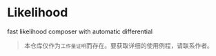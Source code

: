 # Likelihood
fast likelihood composer with automatic differential
> 本仓库仅作为`工作量证明`而存在。要获取详细的使用例程，请联系作者。
